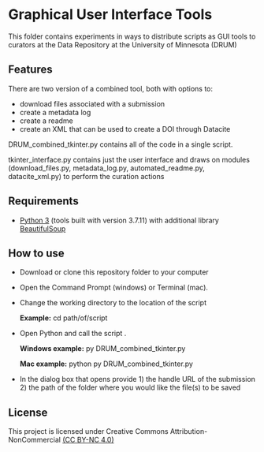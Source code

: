 # Graphical User Interface Tools
This folder contains experiments in ways to distribute scripts as GUI tools to curators at the Data Repository at the University of Minnesota (DRUM)

## Features
There are two version of a combined tool, both with options to:
* download files associated with a submission
* create a metadata log
* create a readme
* create an XML that can be used to create a DOI through Datacite

DRUM_combined_tkinter.py contains all of the code in a single script.

tkinter_interface.py contains just the user interface and draws on modules (download_files.py, metadata_log.py, automated_readme.py, datacite_xml.py) to perform the curation actions

## Requirements

* [Python 3](https://www.python.org/) (tools built with version 3.7.11) with additional library [BeautifulSoup](https://www.crummy.com/software/BeautifulSoup/bs4/doc/)

## How to use

* Download or clone this repository folder to your computer
* Open the Command Prompt (windows) or Terminal (mac).
* Change the working directory to the location of the script

  **Example:** cd path/of/script

* Open Python and call the script .

  **Windows example:** py DRUM_combined_tkinter.py

  **Mac example:** python py DRUM_combined_tkinter.py

* In the dialog box that opens provide 1) the handle URL of the submission  2) the path of the folder where you would like the file(s) to be saved

## License

This project is licensed under Creative Commons Attribution-NonCommercial [(CC BY-NC 4.0)](https://creativecommons.org/licenses/by-nc/4.0/)
